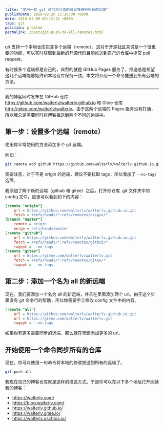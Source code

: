 ```yaml
---
title: "使用一句 git 命令将仓库的改动推送到所有的远端"
publishDate: 2019-02-20 11:26:00 +0800
date: 2019-03-09 09:12:32 +0800
tags: git
position: problem
permalink: /post/git-push-to-all-remotes.html
---
```


git 支持一个本地仓库包含多个远端（remote），这对于开源社区来说是一个很重要的功能，可以实时获取到最新的开源代码且能推送到自己的仓库中提交 pull request。

有时候多个远端都是自己的，典型的就是 GitHub Pages 服务了，推送总是希望这几个远端能够始终和本地仓库保持一致。本文将介绍一个命令推送到所有远端的方法。

---

我的博客同时发布在 GitHub 仓库 <https://github.com/walterlv/walterlv.github.io> 和 Gitee 仓库 <http://gitee.com/walterlv/walterlv>。由于这两个远端的 Pages 服务没有打通，所以我总是需要同时将博客推送到两个不同的远端中。

## 第一步：设置多个远端（remote）

使用你平常使用的方法添加多个 git 远端。

例如：

```bash
git remote add github https://github.com/walterlv/walterlv.github.io.git --no-tags
```

需要注意，对于不是 origin 的远端，建议不要拉取 tags，所以我加了 `--no-tags` 选项。

我添加了两个新的远端（github 和 gitee）之后，打开你仓库 .git 文件夹中的 config 文件，应该可以看到如下的内容：

```ini
[remote "origin"]
    url = https://github.com/walterlv/walterlv.github.io.git
    fetch = +refs/heads/*:refs/remotes/origin/*
[branch "master"]
    remote = origin
    merge = refs/heads/master
[remote "github"]
    url = https://github.com/walterlv/walterlv.github.io.git
    fetch = +refs/heads/*:refs/remotes/github/*
    tagopt = --no-tags
[remote "gitee"]
    url = https://gitee.com/walterlv/walterlv.git
    fetch = +refs/heads/*:refs/remotes/gitee/*
    tagopt = --no-tags
```

## 第二步：添加一个名为 all 的新远端

现在，我们要添加一个名为 all 的新远端，并且在里面添加两个 url。由于这个步骤没有 git 命令行的帮助，所以你需要手工修改 config 文件中的内容。

```ini
[remote "all"]
    url = https://github.com/walterlv/walterlv.github.io.git
    url = https://gitee.com/walterlv/walterlv.git
    tagopt = --no-tags
```

如果你有更多需要同步的远端，那么就在里面添加更多的 url。

## 开始使用一个命令同步所有的仓库

现在，你可以使用一句命令将本地的修改推送到所有的远端了。

```bash
git push all
```

我现在自己的博客仓库就是这样的推送方式。于是你可以在以下多个地址打开阅读我的博客：

- <https://walterlv.com/>
- <https://blog.walterlv.com/>
- <https://walterlv.github.io/>
- <https://walterlv.gitee.io/>
- <https://walterlv.oschina.io/>


